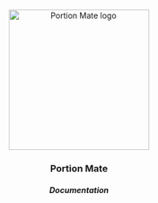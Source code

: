 <br />
<div align="center">
<p align="center">
  <img alt="Portion Mate logo" src="https://portion-mate-glasgow.readthedocs.io/en/latest/assets/logo.png" height="250px">

  <h3 align="center">Portion Mate</h3>
  <h5 align="center">Documentation</h5>

  <p align="center">
    <!-- BADGES / SHIELDS -->
  </p>
</p>
</div>
